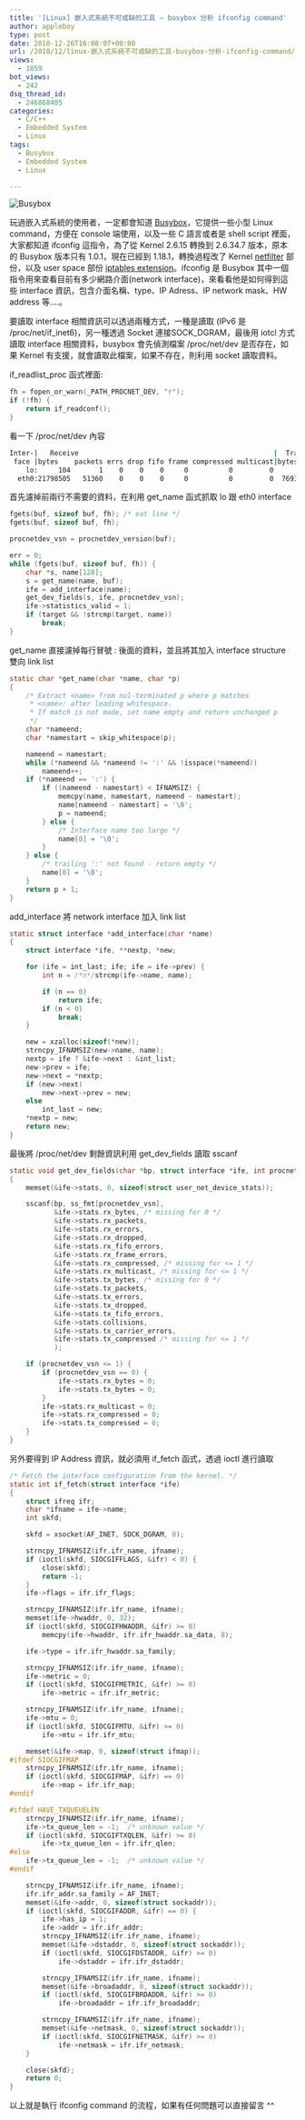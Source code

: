```yaml
---
title: '[Linux] 嵌入式系統不可或缺的工具 – busybox 分析 ifconfig command'
author: appleboy
type: post
date: 2010-12-26T16:08:07+00:00
url: /2010/12/linux-嵌入式系統不可或缺的工具-busybox-分析-ifconfig-command/
views:
  - 1859
bot_views:
  - 242
dsq_thread_id:
  - 246868405
categories:
  - C/C++
  - Embedded System
  - Linux
tags:
  - Busybox
  - Embedded System
  - Linux

---
```

<img src="https://i1.wp.com/www.busybox.net/images/busybox1.png?w=840" alt="Busybox" data-recalc-dims="1" /> 

玩過嵌入式系統的使用者，一定都會知道 [Busybox][1]，它提供一些小型 Linux command，方便在 console 端使用，以及一些 C 語言或者是 shell script 裡面，大家都知道 ifconfig 這指令，為了從 Kernel 2.6.15 轉換到 2.6.34.7 版本，原本的 Busybox 版本只有 1.0.1，現在已經到 1.18.1，轉換過程改了 Kernel [netfilter][2] 部份，以及 user space 部份 [iptables extension][3]。ifconfig 是 Busybox 其中一個指令用來查看目前有多少網路介面(network interface)，來看看他是如何得到這些 interface 資訊，包含介面名稱、type、IP Adress、IP network mask、HW address 等....。

要讀取 interface 相關資訊可以透過兩種方式，一種是讀取 (IPv6 是 /proc/net/if\_inet6)，另一種透過 Socket 連接SOCK\_DGRAM，最後用 iotcl 方式讀取 interface 相關資料，busybox 會先偵測檔案 /proc/net/dev 是否存在，如果 Kernel 有支援，就會讀取此檔案，如果不存在，則利用 socket 讀取資料。

if\_readlist\_proc 函式裡面:

```c
fh = fopen_or_warn(_PATH_PROCNET_DEV, "r");
if (!fh) {
    return if_readconf();
}
```

看一下 /proc/net/dev 內容

```bash
Inter-|   Receive                                                |  Transmit
 face |bytes    packets errs drop fifo frame compressed multicast|bytes    packets errs drop fifo colls carrier compressed
    lo:     104       1    0    0    0     0          0         0      104       1    0    0    0     0       0          0
  eth0:21798505   51360    0    0    0     0          0         0  7693686   46844    0    0    0     0       0          0
```

<!--more-->

首先濾掉前兩行不需要的資料，在利用 get_name 函式抓取 lo 跟 eth0 interface

```c
fgets(buf, sizeof buf, fh); /* eat line */
fgets(buf, sizeof buf, fh);

procnetdev_vsn = procnetdev_version(buf);

err = 0;
while (fgets(buf, sizeof buf, fh)) {
    char *s, name[128];
    s = get_name(name, buf);
    ife = add_interface(name);
    get_dev_fields(s, ife, procnetdev_vsn);
    ife->statistics_valid = 1;
    if (target && !strcmp(target, name))
        break;
}
```

get_name 直接濾掉每行冒號 : 後面的資料，並且將其加入 interface structure 雙向 link list

```c
static char *get_name(char *name, char *p)
{
    /* Extract <name> from nul-terminated p where p matches
     * <name>: after leading whitespace.
     * If match is not made, set name empty and return unchanged p
     */
    char *nameend;
    char *namestart = skip_whitespace(p);

    nameend = namestart;
    while (*nameend && *nameend != ':' && !isspace(*nameend))
        nameend++;
    if (*nameend == ':') {
        if ((nameend - namestart) < IFNAMSIZ) {
            memcpy(name, namestart, nameend - namestart);
            name[nameend - namestart] = '\0';
            p = nameend;
        } else {
            /* Interface name too large */
            name[0] = '\0';
        }
    } else {
        /* trailing ':' not found - return empty */
        name[0] = '\0';
    }
    return p + 1;
}
```

add_interface 將 network interface 加入 link list

```c
static struct interface *add_interface(char *name)
{
    struct interface *ife, **nextp, *new;

    for (ife = int_last; ife; ife = ife->prev) {
        int n = /*n*/strcmp(ife->name, name);

        if (n == 0)
            return ife;
        if (n < 0)
            break;
    }

    new = xzalloc(sizeof(*new));
    strncpy_IFNAMSIZ(new->name, name);
    nextp = ife ? &ife->next : &int_list;
    new->prev = ife;
    new->next = *nextp;
    if (new->next)
        new->next->prev = new;
    else
        int_last = new;
    *nextp = new;
    return new;
}
```

最後將 /proc/net/dev 剩餘資訊利用 get\_dev\_fields 讀取 sscanf

```c
static void get_dev_fields(char *bp, struct interface *ife, int procnetdev_vsn)
{
    memset(&ife->stats, 0, sizeof(struct user_net_device_stats));

    sscanf(bp, ss_fmt[procnetdev_vsn],
           &ife->stats.rx_bytes, /* missing for 0 */
           &ife->stats.rx_packets,
           &ife->stats.rx_errors,
           &ife->stats.rx_dropped,
           &ife->stats.rx_fifo_errors,
           &ife->stats.rx_frame_errors,
           &ife->stats.rx_compressed, /* missing for <= 1 */
           &ife->stats.rx_multicast, /* missing for <= 1 */
           &ife->stats.tx_bytes, /* missing for 0 */
           &ife->stats.tx_packets,
           &ife->stats.tx_errors,
           &ife->stats.tx_dropped,
           &ife->stats.tx_fifo_errors,
           &ife->stats.collisions,
           &ife->stats.tx_carrier_errors,
           &ife->stats.tx_compressed /* missing for <= 1 */
           );

    if (procnetdev_vsn <= 1) {
        if (procnetdev_vsn == 0) {
            ife->stats.rx_bytes = 0;
            ife->stats.tx_bytes = 0;
        }
        ife->stats.rx_multicast = 0;
        ife->stats.rx_compressed = 0;
        ife->stats.tx_compressed = 0;
    }
}
```

另外要得到 IP Address 資訊，就必須用 if_fetch 函式，透過 ioctl 進行讀取

```c
/* Fetch the interface configuration from the kernel. */
static int if_fetch(struct interface *ife)
{
    struct ifreq ifr;
    char *ifname = ife->name;
    int skfd;

    skfd = xsocket(AF_INET, SOCK_DGRAM, 0);

    strncpy_IFNAMSIZ(ifr.ifr_name, ifname);
    if (ioctl(skfd, SIOCGIFFLAGS, &ifr) < 0) {
        close(skfd);
        return -1;
    }
    ife->flags = ifr.ifr_flags;

    strncpy_IFNAMSIZ(ifr.ifr_name, ifname);
    memset(ife->hwaddr, 0, 32);
    if (ioctl(skfd, SIOCGIFHWADDR, &ifr) >= 0)
        memcpy(ife->hwaddr, ifr.ifr_hwaddr.sa_data, 8);

    ife->type = ifr.ifr_hwaddr.sa_family;

    strncpy_IFNAMSIZ(ifr.ifr_name, ifname);
    ife->metric = 0;
    if (ioctl(skfd, SIOCGIFMETRIC, &ifr) >= 0)
        ife->metric = ifr.ifr_metric;

    strncpy_IFNAMSIZ(ifr.ifr_name, ifname);
    ife->mtu = 0;
    if (ioctl(skfd, SIOCGIFMTU, &ifr) >= 0)
        ife->mtu = ifr.ifr_mtu;

    memset(&ife->map, 0, sizeof(struct ifmap));
#ifdef SIOCGIFMAP
    strncpy_IFNAMSIZ(ifr.ifr_name, ifname);
    if (ioctl(skfd, SIOCGIFMAP, &ifr) == 0)
        ife->map = ifr.ifr_map;
#endif

#ifdef HAVE_TXQUEUELEN
    strncpy_IFNAMSIZ(ifr.ifr_name, ifname);
    ife->tx_queue_len = -1;  /* unknown value */
    if (ioctl(skfd, SIOCGIFTXQLEN, &ifr) >= 0)
        ife->tx_queue_len = ifr.ifr_qlen;
#else
    ife->tx_queue_len = -1;  /* unknown value */
#endif

    strncpy_IFNAMSIZ(ifr.ifr_name, ifname);
    ifr.ifr_addr.sa_family = AF_INET;
    memset(&ife->addr, 0, sizeof(struct sockaddr));
    if (ioctl(skfd, SIOCGIFADDR, &ifr) == 0) {
        ife->has_ip = 1;
        ife->addr = ifr.ifr_addr;
        strncpy_IFNAMSIZ(ifr.ifr_name, ifname);
        memset(&ife->dstaddr, 0, sizeof(struct sockaddr));
        if (ioctl(skfd, SIOCGIFDSTADDR, &ifr) >= 0)
            ife->dstaddr = ifr.ifr_dstaddr;

        strncpy_IFNAMSIZ(ifr.ifr_name, ifname);
        memset(&ife->broadaddr, 0, sizeof(struct sockaddr));
        if (ioctl(skfd, SIOCGIFBRDADDR, &ifr) >= 0)
            ife->broadaddr = ifr.ifr_broadaddr;

        strncpy_IFNAMSIZ(ifr.ifr_name, ifname);
        memset(&ife->netmask, 0, sizeof(struct sockaddr));
        if (ioctl(skfd, SIOCGIFNETMASK, &ifr) >= 0)
            ife->netmask = ifr.ifr_netmask;
    }

    close(skfd);
    return 0;
}
```

以上就是執行 ifconfig command 的流程，如果有任何問題可以直接留言 ^^

 [1]: http://zh.wikipedia.org/zh-tw/BusyBox
 [2]: http://www.netfilter.org/
 [3]: http://netfilter.org/documentation/HOWTO/netfilter-extensions-HOWTO.html